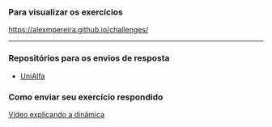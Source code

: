 ### Para visualizar os exercícios
https://alexmpereira.github.io/challenges/

<hr>

### Repositórios para os envios de resposta
- [UniAlfa](https://github.com/alexmpereira/challenges-unialfa) 

### Como enviar seu exercício respondido
[Vídeo explicando a dinâmica](https://youtu.be/jAxXOvKve5k)